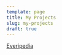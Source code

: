 ```yaml
---
template: page
title: My Projects
slug: my-projects
draft: true
---
```

[Everipedia](https://everipedia.org)
